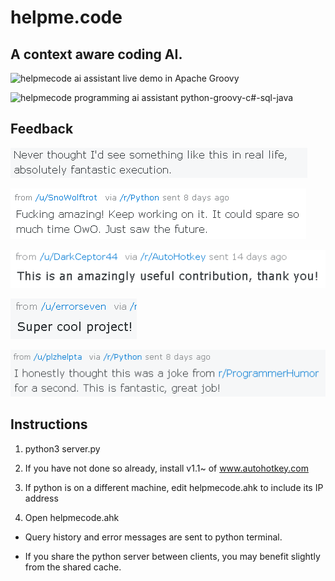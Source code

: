 # helpme.code

## A context aware coding AI. 

![helpmecode ai assistant live demo in Apache Groovy](Assets/helpme-apache-groovy-coding-ai-assistant-live-demo.gif)

![helpmecode programming ai assistant python-groovy-c#-sql-java](Assets/live-coding-machine-ai-demo.gif)

## Feedback

![helpmecode-AI-assistant](Assets/Augmented-Intelligence-Review2b.PNG)

![AI-augmented-intelligence-groovy-programming](Assets/augmented-intelligence-review1-b2.PNG)

![helpmecode-augmented-intelligence-review](Assets/Augmented-Intelligence-programming-review3.PNG)

![AI-helpmecode-user-review](Assets/Augmented-Intelligence-programming-review4.PNG)

![helpmecode-AI-augmented-intelligence-learning](Assets/augmented-intelligence-review2a.PNG)

## Instructions

1. python3 server.py

2. If you have not done so already, install v1.1~ of www.autohotkey.com

3. If python is on a different machine, edit helpmecode.ahk to include its IP address

4. Open helpmecode.ahk

* Query history and error messages are sent to python terminal.

* If you share the python server between clients, you may benefit slightly from the shared cache.
